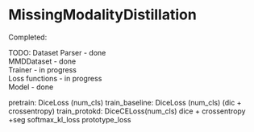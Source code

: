 # MissingModalityDistillation

Completed:

TODO:
Dataset Parser - done \
MMDDataset     - done \
Trainer        - in progress \
Loss functions - in progress \
Model          - done 


pretrain:       DiceLoss (num_cls)
train_baseline: DiceLoss (num_cls) (dic + crossentropy)
train_protokd: DiceCELoss(num_cls) dice + crossentropy +seg
                softmax_kl_loss
                prototype_loss
